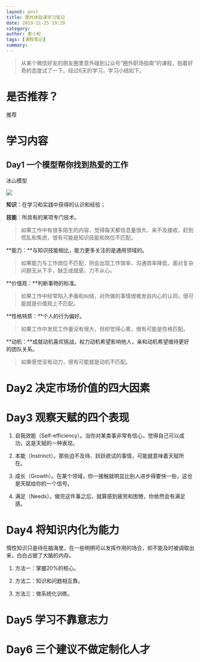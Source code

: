 ```yaml
---
layout: post
title: 圈外体验课学习笔记
date: 2019-11-25 19:29
category: 
author: 麦小权
tags: [课程笔记]
summary: 
---
```


> 从某个微信好友的朋友圈里意外碰到公众号“圈外职场指南”的课程，抱着好奇的态度试了一下。经过6天的学习，学习小结如下。

# 是否推荐？

推荐

# 学习内容

## Day1 一个模型帮你找到热爱的工作

冰山模型

![](http://img.edgev.cn//edgev/20191125195756.png)

**知识**：在学习和实践中获得的认识和经验；

**技能**：所具有的某项专门技术。

> 如果工作中有很多陌生的内容，觉得每天都信息量很大、来不及接收，赶到慌乱和焦虑，很有可能是知识技能和岗位不匹配。

**能力：**与知识技能相比，能力更多关注的是通用领域的。

> 如果能力与工作岗位不匹配，则会出现工作效率、沟通效率降低，面对复杂问题无从下手，缺乏成就感，力不从心。

**价值观：**判断事物的标准。

> 如果工作中经常陷入矛盾和纠结，对所做的事情很难发自内心的认同，很可能就是价值观上不匹配。

**性格特质：**个人的行为偏好。

> 如果工作中发现工作量没有很大，但却觉得心累，很有可能是性格匹配。

**动机：**成就动机喜欢挑战，权力动机希望影响他人，亲和动机希望维持更好的团队关系。

> 如果感觉没有动力，很有可能就是动机不匹配。
<!-- more -->

# Day2 决定市场价值的四大因素

# Day3 观察天赋的四个表现

1. 自我效能（Self-efficiency）。当你对某类事非常有信心，觉得自己可以成功，这是天赋的一种表现。

2. 本能（Instrinct）。那些迫不及待、跃跃欲试的事情，可能就意味着天赋所在。

3. 成长（Growth）。在某个领域，你一接触就明显比别人进步得要快一些，这也是天赋给你的一个信号。

4. 满足（Needs）。做完这件事之后，就算感到疲劳和困倦，你依然会有满足感。

# Day4 将知识内化为能力

惰性知识只是待在脑海里，在一些明明可以发挥作用的场合，却不能及时被调取出来，白白占据了大脑的内存。

1. 方法一：掌握20%的核心。

2. 方法二：知识和问题相互靠。

3. 方法三：做系统化训练。

# Day5 学习不靠意志力

# Day6 三个建议不做定制化人才




